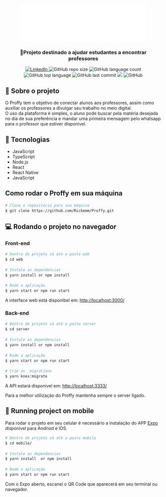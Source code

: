 <p align="center">
    <img id="logo" src="./.github/logo.svg" alt="Proffy" height="120">
    <h3 align="center">🚀️Projeto destinado a ajudar estudantes a encontrar professores</h4>
</p>

<p id="shields" align="center">
    <a href="https://www.linkedin.com/in/henrique-m-martins/">
        <img src="https://img.shields.io/badge/-HenriqueMonteiro-715AC1?style=flat&logo=LinkedIn" alt="LinkedIn">
    </a>    
    <img alt="GitHub repo size" src="https://img.shields.io/github/repo-size/Rickemm/Proffy?color=715ac1">
    <img alt="GitHub language count" src="https://img.shields.io/github/languages/count/Rickemm/Proffy?color=715ac1">
    <img alt="GitHub top language" src="https://img.shields.io/github/languages/top/Rickemm/Proffy?color=715ac1">
    <img alt="GitHub last commit" src="https://img.shields.io/github/last-commit/Rickemm/Proffy?color=715ac1">
    <img src="https://img.shields.io/badge/Proffy-NLW 2.0-8257E5?logo=data:image/png;base64,iVBORw0KGgoAAAANSUhEUgAAABAAAAAQCAMAAAAoLQ9TAAAALVBMVEVHcExxWsF0XMJzXMJxWcFsUsD///9jRrzY0u6Xh9Gsn9n39fyMecy0qd2bjNJWBT0WAAAABHRSTlMA2Do606wF2QAAAGlJREFUGJVdj1cWwCAIBLEsRU3uf9xobDH8+GZwUYi8i6ucJwrxKE+7D0G9Q4vlYqtmCSjndr4CgCgzlyFgfKfKCVO0LrPKjmiqMxGXkJwNnXskqWG+1oSM+BSwD8f29YLNjvx/OQrn+g99oQSoNmt3PgAAAABJRU5ErkJggg=="></img>
    <img alt="GitHub" src="https://img.shields.io/github/license/Rickemm/Proffy?color=715ac1">
</p>
 
<section id="description">
    <h1>📖️ Sobre o projeto</h1>
    <p>
        O <span color: #715AC1 font-weight: bold font-style: italic>Proffy </span> tem o objetivo de conectar alunos aos professores, assim como auxiliar os professores a divulgar seu trabalho no meio digital. 
        <br>
        O uso da plataforma é simples, o aluno pode buscar pela matéria desejada no dia de sua preferência e mandar uma primeira mensagem pelo whatsapp para o professor que estiver disponivel.
    </p>
</section>

<section>
    <h1>💽️ Tecnologias</h1>
    <ul>
        <li>JavaScript</li>
        <li>TypeScript</li>
        <li>Node.js</li>
        <li>React</li>
        <li>React Native</li>
        <li>JavaScript</li>
    </ul>
</section>

<section>
    <h1>Como rodar o <span class="proffy">Proffy</span> em sua máquina</h1>
    
```bash
# Clone o repositório para sua máquina
$ git clone https://github.com/Rickemm/Proffy.git
```
<h2>💻 Rodando o projeto no navegador</h2> 

<h3>Front-end</h3>

```bash
# Dentro do projeto vá até a pasta web
$ cd web

# Instale as dependencias
$ yarn install or npm install

# Rode a aplicação
$ yarn start or npm run start
```
<p>A interface web está disponibel em: <a href="#">http://localhost:3000/</a> </p>

<h3>Back-end</h3>

```bash
# Dentro do projeto vá até a pasta server
$ cd server

# Instale as dependencias
$ yarn install or npm install

# Rode a aplicação
$ yarn start or npm run start

# Crie as  migrations
$ yarn knex:migrate
```
<p>A API estará disponivel em: <a href="#">http://localhost:3333/</a></p>
<p>Para a melhor utilização do <span class="proffy">Proffy</span> mantenha sempre o server ligado.</p>

<h2>📱 Running project on mobile</h2>

<p>Para rodar o projeto em seu celular é necessário a instalação do APP <a href="https://play.google.com/store/apps/details?id=host.exp.exponent">Expo</a> disponível para Andriod e IOS. </p>

```bash
# Dentro do projeto vá até a pasta mobile
$ cd mobile/

# Instale as dependencias
$ yarn install  or npm install

# Rode a aplicação
$ yarn start or npm run start
```
<p>Com o Expo aberto, escanei o QR Code que aparecerá em seu terminal ou navegador.</p>

</section>
